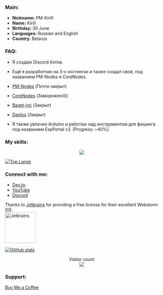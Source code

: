 ### Main:
- **Nickname:** PM-Kirill
- **Name:** Kirill
- **Birthday:** 30 June
- **Languages:** Russian and English
- **Country:** Belarus

### FAQ:
- Я создаю Discord ботов.
- Ещё я разработчик на 3-х хостингах и также создал свой, под названием PM-Nodes и CoreNodes.
- [PM-Nodes](https://discord.gg/QxKUVvC98Z) (Почти закрыт)
- [CoreNodes](https://corenodes.host) (Заморожен😢)
- [Baget-inc](https://baget-inc.online) (Закрыт)
- [Deplos]() (Закрыт)

- Я также увлечен Arduino и работаю над инструментом для фишинга под названием EspPortal v3. [Progress: ~40%].

### My skills:
<p align="center">
  <a href="https://skillicons.dev">
    <img src="https://skillicons.dev/icons?i=ae,androidstudio,arduino,atom,au,aws,blender,cloudflare,css,discord,django,figma,flask,git,github,githubactions,go,heroku,html,idea,js,jquery,linux,md,mongodb,mysql,nodejs,ps,php,pr,py,react,replit,svg,ts,vercel,vscode,vue,&perline=10" />
  </a>
</p>

[![Top Langs](https://github-readme-stats.vercel.app/api/top-langs/?username=PM-Kirill&theme=merko)](https://github.com/PM-Kirill)

### Connect with me:
- [Dev.to](https://dev.to/pmkirill)
- [YouTube](https://www.youtube.com/c/pm-kirill)
- [Discord](https://discord.gg/https://discordapp.com/users/1081189420780240917/)

Thanks to [Jetbrains](https://www.jetbrains.com/?from=inputmask) for providing a free license for their excellent Webstorm IDE.    
<a href="https://www.jetbrains.com/?from=inputmask">
  <img src="https://resources.jetbrains.com/storage/products/company/brand/logos/jb_beam.svg" alt="Jetbrains" width="100">
</a>

[![GitHub stats](https://github-readme-stats.vercel.app/api?username=pm-kirill&show_icons=true&theme=dark)](https://github.com/pm-kirill)
<p align="center"> 
  Visitor count<br>
  <img src="https://profile-counter.glitch.me/PM-Kirill/count.svg" />
</p>

### Support:
[Buy Me a Coffee](https://www.buymeacoffee.com/PM-Kirill)
